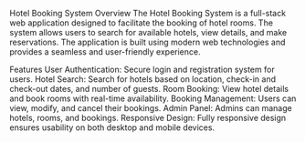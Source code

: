 Hotel Booking System
Overview
The Hotel Booking System is a full-stack web application designed to facilitate the booking of hotel rooms. The system allows users to search for available hotels, view details, and make reservations. The application is built using modern web technologies and provides a seamless and user-friendly experience.

Features
User Authentication: Secure login and registration system for users.
Hotel Search: Search for hotels based on location, check-in and check-out dates, and number of guests.
Room Booking: View hotel details and book rooms with real-time availability.
Booking Management: Users can view, modify, and cancel their bookings.
Admin Panel: Admins can manage hotels, rooms, and bookings.
Responsive Design: Fully responsive design ensures usability on both desktop and mobile devices.
